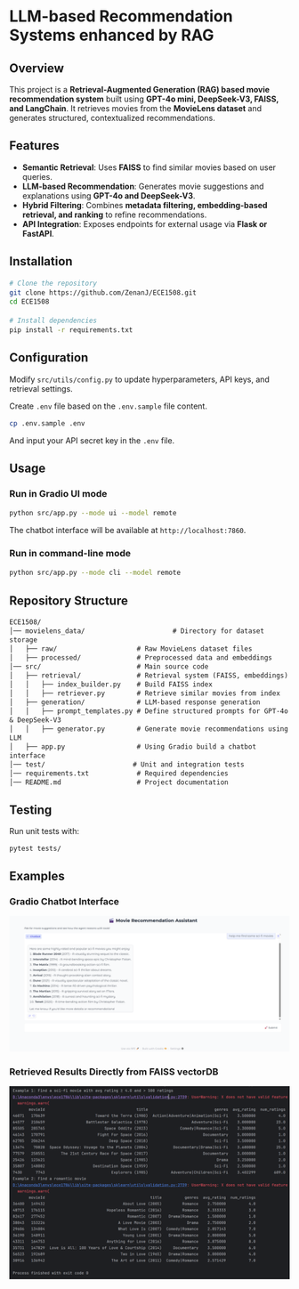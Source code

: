 # LLM-based Recommendation Systems enhanced by RAG

## Overview
This project is a **Retrieval-Augmented Generation (RAG) based movie recommendation system** built using **GPT-4o mini, DeepSeek-V3, FAISS, and LangChain**. It retrieves movies from the **MovieLens dataset** and generates structured, contextualized recommendations.

## Features
- **Semantic Retrieval**: Uses **FAISS** to find similar movies based on user queries.
- **LLM-based Recommendation**: Generates movie suggestions and explanations using **GPT-4o and DeepSeek-V3**.
- **Hybrid Filtering**: Combines **metadata filtering, embedding-based retrieval, and ranking** to refine recommendations.
- **API Integration**: Exposes endpoints for external usage via **Flask or FastAPI**.

## Installation
```bash
# Clone the repository
git clone https://github.com/ZenanJ/ECE1508.git
cd ECE1508

# Install dependencies
pip install -r requirements.txt
```

## Configuration
Modify `src/utils/config.py` to update hyperparameters, API keys, and retrieval settings.

Create `.env` file based on the `.env.sample` file content.
```bash
cp .env.sample .env
```
And input your API secret key in the `.env` file.


## Usage
### Run in Gradio UI mode
```bash
python src/app.py --mode ui --model remote
```
The chatbot interface will be available at `http://localhost:7860`.

### Run in command-line mode
```bash
python src/app.py --mode cli --model remote
```

## Repository Structure
```
ECE1508/
│── movielens_data/                      # Directory for dataset storage
│   ├── raw/                    # Raw MovieLens dataset files
│   ├── processed/              # Preprocessed data and embeddings
│── src/                        # Main source code
│   ├── retrieval/              # Retrieval system (FAISS, embeddings)
│   │   ├── index_builder.py    # Build FAISS index
│   │   ├── retriever.py        # Retrieve similar movies from index
│   ├── generation/             # LLM-based response generation
│   │   ├── prompt_templates.py # Define structured prompts for GPT-4o & DeepSeek-V3
│   │   ├── generator.py        # Generate movie recommendations using LLM
│   ├── app.py                  # Using Gradio build a chatbot interface
│── test/                      # Unit and integration tests
│── requirements.txt            # Required dependencies
│── README.md                   # Project documentation
```

## Testing
Run unit tests with:
```bash
pytest tests/
```

## Examples
### Gradio Chatbot Interface
<img src="images/gradio_ui_example.png" alt="Gradio Interface">

### Retrieved Results Directly from FAISS vectorDB
<img src="images/retriever_examples.png" alt="">